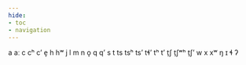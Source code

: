 ```yaml
---
hide:
- toc
- navigation
---
```

a
aː
c
cʰ
cʼ
e̞
h
hʷ
j
l
m
n
o̞
q
qʼ
s
t
ts
tsʰ
tsʼ
tɬʼ
tʰ
tʼ
t̠ʃ
t̠ʃʷʰ
t̠ʃʼ
w
x
xʷ
ŋ
ɪ
ɬ
ʔ

